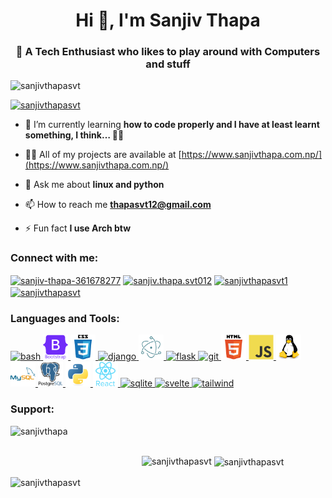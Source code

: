 <h1 align="center">Hi 👋, I'm Sanjiv Thapa</h1>
<h3 align="center">🔭 A Tech Enthusiast who likes to play around with Computers and stuff</h3>

<p align="left"> <img src="https://komarev.com/ghpvc/?username=sanjivthapasvt&label=Profile%20views&color=0e75b6&style=flat" alt="sanjivthapasvt" /> </p>

<p align="left"> <a href="https://github.com/ryo-ma/github-profile-trophy"><img src="https://github-profile-trophy.vercel.app/?username=sanjivthapasvt" alt="sanjivthapasvt" /></a> </p>

- 🌱 I’m currently learning **how to code properly and I have at least learnt something, I think… 🤷‍♂️**

- 👨‍💻 All of my projects are available at [https://www.sanjivthapa.com.np/](https://www.sanjivthapa.com.np/)

- 💬 Ask me about **linux and python**

- 📫 How to reach me **thapasvt12@gmail.com**

- ⚡ Fun fact **I use Arch btw**

<h3 align="left">Connect with me:</h3>
<p align="left">
<a href="https://linkedin.com/in/sanjiv-thapa-361678277" target="blank"><img align="center" src="https://raw.githubusercontent.com/rahuldkjain/github-profile-readme-generator/master/src/images/icons/Social/linked-in-alt.svg" alt="sanjiv-thapa-361678277" height="30" width="40" /></a>
<a href="https://fb.com/sanjiv.thapa.svt012" target="blank"><img align="center" src="https://raw.githubusercontent.com/rahuldkjain/github-profile-readme-generator/master/src/images/icons/Social/facebook.svg" alt="sanjiv.thapa.svt012" height="30" width="40" /></a>
<a href="https://instagram.com/sanjivthapasvt1" target="blank"><img align="center" src="https://raw.githubusercontent.com/rahuldkjain/github-profile-readme-generator/master/src/images/icons/Social/instagram.svg" alt="sanjivthapasvt1" height="30" width="40" /></a>
<a href="https://www.youtube.com/c/sanjivthapasvt" target="blank"><img align="center" src="https://raw.githubusercontent.com/rahuldkjain/github-profile-readme-generator/master/src/images/icons/Social/youtube.svg" alt="sanjivthapasvt" height="30" width="40" /></a>
</p>

<h3 align="left">Languages and Tools:</h3>
<p align="left"> <a href="https://www.gnu.org/software/bash/" target="_blank" rel="noreferrer"> <img src="https://www.vectorlogo.zone/logos/gnu_bash/gnu_bash-icon.svg" alt="bash" width="40" height="40"/> </a> <a href="https://getbootstrap.com" target="_blank" rel="noreferrer"> <img src="https://raw.githubusercontent.com/devicons/devicon/master/icons/bootstrap/bootstrap-plain-wordmark.svg" alt="bootstrap" width="40" height="40"/> </a> <a href="https://www.w3schools.com/css/" target="_blank" rel="noreferrer"> <img src="https://raw.githubusercontent.com/devicons/devicon/master/icons/css3/css3-original-wordmark.svg" alt="css3" width="40" height="40"/> </a> <a href="https://www.djangoproject.com/" target="_blank" rel="noreferrer"> <img src="https://cdn.worldvectorlogo.com/logos/django.svg" alt="django" width="40" height="40"/> </a> <a href="https://www.electronjs.org" target="_blank" rel="noreferrer"> <img src="https://raw.githubusercontent.com/devicons/devicon/master/icons/electron/electron-original.svg" alt="electron" width="40" height="40"/> </a> <a href="https://flask.palletsprojects.com/" target="_blank" rel="noreferrer"> <img src="https://www.vectorlogo.zone/logos/pocoo_flask/pocoo_flask-icon.svg" alt="flask" width="40" height="40"/> </a> <a href="https://git-scm.com/" target="_blank" rel="noreferrer"> <img src="https://www.vectorlogo.zone/logos/git-scm/git-scm-icon.svg" alt="git" width="40" height="40"/> </a> <a href="https://www.w3.org/html/" target="_blank" rel="noreferrer"> <img src="https://raw.githubusercontent.com/devicons/devicon/master/icons/html5/html5-original-wordmark.svg" alt="html5" width="40" height="40"/> </a> <a href="https://developer.mozilla.org/en-US/docs/Web/JavaScript" target="_blank" rel="noreferrer"> <img src="https://raw.githubusercontent.com/devicons/devicon/master/icons/javascript/javascript-original.svg" alt="javascript" width="40" height="40"/> </a> <a href="https://www.linux.org/" target="_blank" rel="noreferrer"> <img src="https://raw.githubusercontent.com/devicons/devicon/master/icons/linux/linux-original.svg" alt="linux" width="40" height="40"/> </a> <a href="https://www.mysql.com/" target="_blank" rel="noreferrer"> <img src="https://raw.githubusercontent.com/devicons/devicon/master/icons/mysql/mysql-original-wordmark.svg" alt="mysql" width="40" height="40"/> </a> <a href="https://www.postgresql.org" target="_blank" rel="noreferrer"> <img src="https://raw.githubusercontent.com/devicons/devicon/master/icons/postgresql/postgresql-original-wordmark.svg" alt="postgresql" width="40" height="40"/> </a> <a href="https://www.python.org" target="_blank" rel="noreferrer"> <img src="https://raw.githubusercontent.com/devicons/devicon/master/icons/python/python-original.svg" alt="python" width="40" height="40"/> </a> <a href="https://reactjs.org/" target="_blank" rel="noreferrer"> <img src="https://raw.githubusercontent.com/devicons/devicon/master/icons/react/react-original-wordmark.svg" alt="react" width="40" height="40"/> </a> <a href="https://www.sqlite.org/" target="_blank" rel="noreferrer"> <img src="https://www.vectorlogo.zone/logos/sqlite/sqlite-icon.svg" alt="sqlite" width="40" height="40"/> </a> <a href="https://svelte.dev" target="_blank" rel="noreferrer"> <img src="https://upload.wikimedia.org/wikipedia/commons/1/1b/Svelte_Logo.svg" alt="svelte" width="40" height="40"/> </a> <a href="https://tailwindcss.com/" target="_blank" rel="noreferrer"> <img src="https://www.vectorlogo.zone/logos/tailwindcss/tailwindcss-icon.svg" alt="tailwind" width="40" height="40"/> </a> </p>

<h3 align="left">Support:</h3>
<p><a href="https://ko-fi.com/sanjivthapa"> <img align="left" src="https://cdn.ko-fi.com/cdn/kofi3.png?v=3" height="50" width="210" alt="sanjivthapa" /></a></p><br><br>

<p><img align="left" src="https://github-readme-stats.vercel.app/api/top-langs?username=sanjivthapasvt&show_icons=true&theme=tokyonight&locale=en&layout=compact" alt="sanjivthapasvt" /></p>

<p>&nbsp;<img align="center" src="https://github-readme-stats.vercel.app/api?username=sanjivthapasvt&show_icons=true&theme=dracula&locale=en" alt="sanjivthapasvt" /></p>

<p><img align="center" src="https://github-readme-streak-stats.herokuapp.com/?user=sanjivthapasvt&" alt="sanjivthapasvt" /></p>


